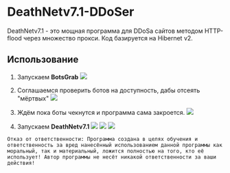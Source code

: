 # DeathNetv7.1-DDoSer
DeathNetv7.1 - это мощная программа для DDoSа сайтов методом HTTP-flood через множество прокси.
Код базируется на Hibernet v2.

## Использование

1. Запускаем **BotsGrab** 
![](https://s8.hostingkartinok.com/uploads/images/2019/07/268be276e9e40ec3defdd7ed3741ab11.png)


2. Соглашаемся проверить ботов на доступность, дабы отсеять "мёртвых" 
![](https://s8.hostingkartinok.com/uploads/images/2019/07/cf0f0f9c5fa62637ef677c06d1ef3051.png)


3. Ждём пока боты чекнутся и программа сама закроется.
![](https://s8.hostingkartinok.com/uploads/images/2019/07/6470616988df414022aea3b0aac2c6e8.png)


4. Запускаем **DeathNetv7.1**
![](https://s8.hostingkartinok.com/uploads/images/2019/07/394989856f99d523ad04bec24e47da67.png)
![](https://s8.hostingkartinok.com/uploads/images/2019/07/138ca414d1be0f655d5a935d272f019d.png)
![](https://s8.hostingkartinok.com/uploads/images/2019/07/d93335a84116dec95a8447b8314326ed.png)


`Отказ от ответственности:
Программа создана в целях обучения и ответственность за вред нанесённый использованием данной программы как моральный, так и материальный, ложится полностью на того, кто её использует!
Автор программы не несёт никакой ответственности за ваши действия!
`
